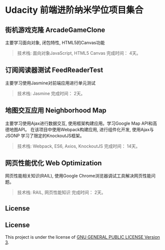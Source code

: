 # Udacity 前端进阶纳米学位项目集合

## 街机游戏克隆 ArcadeGameClone

主要学习面向对象, 闭包特性, HTML5的Canvas功能

> 技术栈: 面向对象JavaScript, HTML5 Canvas
> 完成时间： 4天。

##  订阅阅读器测试 FeedReaderTest

主要学习使用Jasmine对前端应用进行单元测试

> 技术栈: Jasmine
> 完成时间： 2天。

## 地图交互应用 Neighborhood Map

主要学习使用Ajax进行数据交互, 使用框架构建应用。学习Google Map API和高德地图API。
在该项目中使用Webpack构建应用, 进行组件化开发, 使用Ajax与JSONP 学习了限定的KnockoutJS框架。

> 技术栈: Webpack, ES6, Axios, KnockoutJS
> 完成时间： 14天。

## 网页性能优化 Web Optimization

网页性能相关知识(RAIL), 使用Google Chrome浏览器调试工具解决网页性能问题。

> 技术栈: RAIL, 网页性能知识
> 完成时间： 2天。

## License

## License

This project is under the license of [GNU GENERAL PUBLIC LICENSE Version 3](https://www.gnu.org/licenses/gpl-3.0.en.html).
